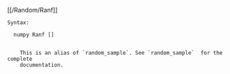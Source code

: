 [[/Random/Ranf]]

~~~
Syntax:

  numpy Ranf []


    This is an alias of `random_sample`. See `random_sample`  for the complete
    documentation.
    
~~~
